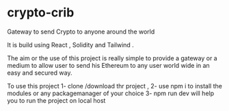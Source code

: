 # crypto-crib
Gateway to send Crypto to anyone around the world

It is build using React , Solidity and  Tailwind .

The aim or the use of this project is really simple to provide a gateway or a medium to allow user to send 
his Ethereum to any user world wide in an easy and secured way.

To use this  project
1- clone /download thr project ,
2- use npm i to install the modules or any packagemanager of your choice
3- npm run dev will help you to run the project on local host
